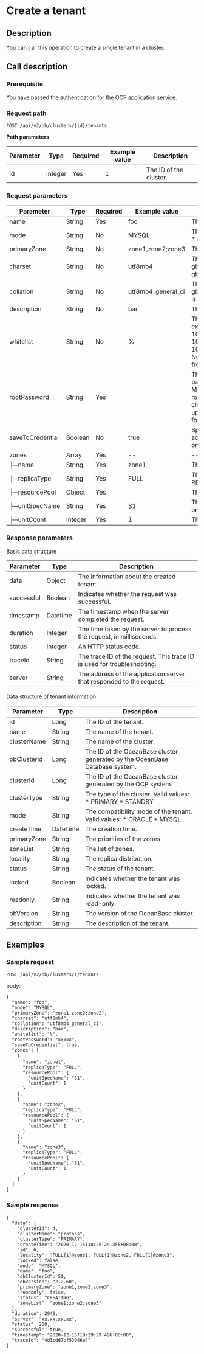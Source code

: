Create a tenant 
====================================



Description 
--------------------------------

You can call this operation to create a single tenant in a cluster.

Call description 
-------------------------------------

### Prerequisite 

You have passed the authentication for the OCP application service.

### Request path 

`POST /api/v2/ob/clusters/{id}/tenants`

**Path parameters** 


| Parameter |  Type   | Required | Example value |      Description       |
|-----------|---------|----------|---------------|------------------------|
| id        | Integer | Yes      | 1             | The ID of the cluster. |



### Request parameters 



|    Parameter     |  Type   | Required |   Example value    |                                                                                                                                                                                                                                                                              Description                                                                                                                                                                                                                                                                               |
|------------------|---------|----------|--------------------|------------------------------------------------------------------------------------------------------------------------------------------------------------------------------------------------------------------------------------------------------------------------------------------------------------------------------------------------------------------------------------------------------------------------------------------------------------------------------------------------------------------------------------------------------------------------|
| name             | String  | Yes      | foo                | The name of the tenant, which is unique in the cluster.                                                                                                                                                                                                                                                                                                                                                                                                                                                                                                                |
| mode             | String  | No       | MYSQL              | The compatibility mode of the tenant. Valid values: * ORACLE   * MYSQL                                                                                                                                                                                                                                                                                                                                                                                              |
| primaryZone      | String  | No       | zone1,zone2;zone3  | The priorities of the zones.                                                                                                                                                                                                                                                                                                                                                                                                                                                                                                                                           |
| charset          | String  | No       | utf8mb4            | The character set. Valid values: Oracle mode: * utf8mb4   * gbk    <!-- --> * gb18030    MySQL mode: * binary   * utf8mb4    <!-- --> * gbk   * gb18030    Default value: utf8mb4.                          |
| collation        | String  | No       | utf8mb4_general_ci | The collation. Valid values: * binary    <!-- -->  <!-- --> * utf8mb4    <!-- -->  <!-- -->  <!-- --> * gbk    <!-- -->  <!-- --> * gb18030    <!-- -->  Default value: utf8mb4_general_ci. This parameter is invalid for Oracle tenants. |
| description      | String  | No       | bar                | The description of the tenant.                                                                                                                                                                                                                                                                                                                                                                                                                                                                                                                                         |
| whitelist        | String  | No       | %                  | The whitelist of the tenant. Supported formats: IP address example: 10.10.10.10,10.10.10.11 Subnet/mask example: 10.10.10.0/24 Fuzzy match example: 10.10.10.% or 10.10.10._ Mixed format example: 10.10.10.10,10.10.10.11,10.10.10.10.10.10._,_,10.10.10.0/24 Note: % indicates that the tenant can access the database from any client. Default value: %.                                                                                                            |
| rootPassword     | String  | Yes      |                    | The password of the administrator.  For an Oracle tenant, this parameter specifies the password of the sys user. For a MySQL tenant, this parameter specifies the password of the root user. Password strength: The password must be 8 to 32 characters in length and contain at least two digits, two uppercase letters, two lowercase letters, and two of the following special characters: ._+@#$%                                                                                                  |
| saveToCredential | Boolean | No       | true               | Specifies whether to save the password of the tenant administrator to the password box of the current user logged on to OCP.                                                                                                                                                                                                                                                                                                                                                                                                                           |
| zones            | Array   | Yes      | --                 | --                                                                                                                                                                                                                                                                                                                                                                                                                                                                                                                                                                     |
| ├─name           | String  | Yes      | zone1              | The name of the zone in the cluster.                                                                                                                                                                                                                                                                                                                                                                                                                                                                                                                                   |
| ├─replicaType    | String  | Yes      | FULL               | The type of the replica. Valid values: * FULL   * LOGONLY    <!-- --> * READONLY                                                                                                                                                                                                                                                                                                                                  |
| ├─resourcePool   | Object  | Yes      |                    | The resource pool.                                                                                                                                                                                                                                                                                                                                                                                                                                                                                                                                                     |
| ├─unitSpecName   | String  | Yes      | S1                 | The unit specifications. You can view the unit specifications on the Unit Specification Management page.                                                                                                                                                                                                                                                                                                                                                                                                                                                               |
| ├─unitCount      | Integer | Yes      | 1                  | The number of units.                                                                                                                                                                                                                                                                                                                                                                                                                                                                                                                                                   |



### Response parameters 

Basic data structure


| Parameter  |   Type   |                               Description                               |
|------------|----------|-------------------------------------------------------------------------|
| data       | Object   | The information about the created tenant.                               |
| successful | Boolean  | Indicates whether the request was successful.                           |
| timestamp  | Datetime | The timestamp when the server completed the request.                    |
| duration   | Integer  | The time taken by the server to process the request, in milliseconds.   |
| status     | Integer  | An HTTP status code.                                                    |
| traceId    | String   | The trace ID of the request. This trace ID is used for troubleshooting. |
| server     | String   | The address of the application server that responded to the request.    |



Data structure of tenant information


|  Parameter  |   Type   |                                                                                 Description                                                                                  |
|-------------|----------|------------------------------------------------------------------------------------------------------------------------------------------------------------------------------|
| id          | Long     | The ID of the tenant.                                                                                                                                                        |
| name        | String   | The name of the tenant.                                                                                                                                                      |
| clusterName | String   | The name of the cluster.                                                                                                                                                     |
| obClusterId | Long     | The ID of the OceanBase cluster generated by the OceanBase Database system.                                                                                                  |
| clusterId   | Long     | The ID of the OceanBase cluster generated by the OCP system.                                                                                                                 |
| clusterType | String   | The type of the cluster. Valid values: * PRIMARY   * STANDBY              |
| mode        | String   | The compatibility mode of the tenant. Valid values: * ORACLE   * MYSQL    |
| createTime  | DateTime | The creation time.                                                                                                                                                           |
| primaryZone | String   | The priorities of the zones.                                                                                                                                                 |
| zoneList    | String   | The list of zones.                                                                                                                                                           |
| locality    | String   | The replica distribution.                                                                                                                                                    |
| status      | String   | The status of the tenant.                                                                                                                                                    |
| locked      | Boolean  | Indicates whether the tenant was locked.                                                                                                                                     |
| readonly    | String   | Indicates whether the tenant was read-only.                                                                                                                                  |
| obVersion   | String   | The version of the OceanBase cluster.                                                                                                                                        |
| description | String   | The description of the tenant.                                                                                                                                               |



Examples 
-----------------------------

### Sample request 

`POST /api/v2/ob/clusters/1/tenants`

body:

```unknow
{
  "name": "foo",
  "mode": "MYSQL",
  "primaryZone": "zone1,zone2;zone2",
  "charset": "utf8mb4",
  "collation": "utf8mb4_general_ci",
  "description": "bar",
  "whitelist": "%",
  "rootPassword": "xxxxx",
  "saveToCredential": true,
  "zones": [
    {
      "name": "zone1"，
      "replicaType": "FULL",
      "resourcePool": {
        "unitSpecName": "S1",
        "unitCount": 1
      }
    },
    {
      "name": "zone2",
      "replicaType": "FULL",
      "resourcePool": {
        "unitSpecName": "S1",
        "unitCount": 1
      }
    },
    {
      "name": "zone3",
      "replicaType": "FULL",
      "resourcePool": {
        "unitSpecName": "S1",
        "unitCount": 1
      }
    }
  ]
}
```



### Sample response 

```unknow
{
  "data": {
    "clusterId": 4,
    "clusterName": "protoss",
    "clusterType": "PRIMARY",
    "createTime": "2020-12-15T18:29:29.355+08:00",
    "id": 6,
    "locality": "FULL{1}@zone1, FULL{1}@zone2, FULL{1}@zone3",
    "locked": false,
    "mode": "MYSQL",
    "name": "foo",
    "obClusterId": 51,
    "obVersion": "2.2.60",
    "primaryZone": "zone1,zone2;zone3",
    "readonly": false,
    "status": "CREATING",
    "zoneList": "zone1;zone2;zone3"
  },
  "duration": 2949,
  "server": "xx.xx.xx.xx",
  "status": 200,
  "successful": true,
  "timestamp": "2020-12-15T18:29:29.496+08:00",
  "traceId": "4d3cdd7bf53046e4"
} 
```


